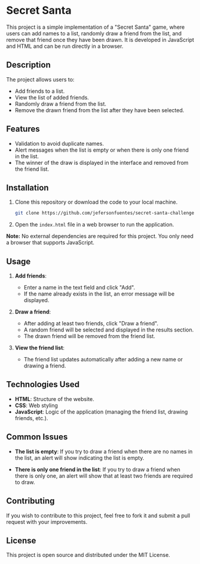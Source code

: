 # Secret Santa

This project is a simple implementation of a "Secret Santa" game, where users can add names to a list, randomly draw a friend from the list, and remove that friend once they have been drawn. It is developed in JavaScript and HTML and can be run directly in a browser.

## Description

The project allows users to:
- Add friends to a list.
- View the list of added friends.
- Randomly draw a friend from the list.
- Remove the drawn friend from the list after they have been selected.

## Features

- Validation to avoid duplicate names.
- Alert messages when the list is empty or when there is only one friend in the list.
- The winner of the draw is displayed in the interface and removed from the friend list.

## Installation

1. Clone this repository or download the code to your local machine.
   
   ```bash
   git clone https://github.com/jefersonfuentes/secret-santa-challenge.git
   ```
2. Open the `index.html` file in a web browser to run the application.

**Note:** No external dependencies are required for this project. You only need a browser that supports JavaScript.

## Usage

1. **Add friends**: 
   - Enter a name in the text field and click "Add".
   - If the name already exists in the list, an error message will be displayed.

2. **Draw a friend**:
   - After adding at least two friends, click "Draw a friend".
   - A random friend will be selected and displayed in the results section.
   - The drawn friend will be removed from the friend list.

3. **View the friend list**: 
   - The friend list updates automatically after adding a new name or drawing a friend.

## Technologies Used

- **HTML**: Structure of the website.
- **CSS**: Web styling
- **JavaScript**: Logic of the application (managing the friend list, drawing friends, etc.).

## Common Issues

- **The list is empty**: If you try to draw a friend when there are no names in the list, an alert will show indicating the list is empty.
  
- **There is only one friend in the list**: If you try to draw a friend when there is only one, an alert will show that at least two friends are required to draw.

## Contributing

If you wish to contribute to this project, feel free to fork it and submit a pull request with your improvements.

## License

This project is open source and distributed under the MIT License.
